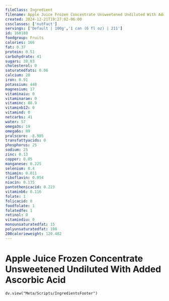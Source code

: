 ```yaml
---
fileClass: Ingredient
filename: Apple Juice Frozen Concentrate Unsweetened Undiluted With Added Ascorbic Acid
created: 2024-12-21T19:27:02-06:00
cssclasses: ['nutFact']
servings: ['Default | 100g','1 can (6 fl oz) | 211']
id: 168188
foodgroup: Fruits
calories: 166
fat: 0.37
protein: 0.51
carbohydrate: 41
sugars: 38.83
cholesterol: 0
saturatedfats: 0.06
calcium: 20
iron: 0.91
potassium: 448
magnesium: 17
vitaminaiu: 0
vitaminarae: 0
vitaminc: 88.9
vitaminb12: 0
vitamind: 0
netcarbs: 41
water: 57
omega3s: 19
omega6s: 89
pralscore: -8.985
transfattyacids: 0
phosphorus: 25
sodium: 25
zinc: 0.13
copper: 0.05
manganese: 0.225
selenium: 0.4
thiamin: 0.011
riboflavin: 0.054
niacin: 0.135
pantothenicacid: 0.223
vitaminb6: 0.116
folate: 1
folicacid: 0
foodfolate: 1
folatedfe: 1
retinol: 0
vitamindiu: 0
monounsaturatedfat: 15
polyunsaturatedfat: 108
200calorieweight: 120.482
---
```


# Apple Juice Frozen Concentrate Unsweetened Undiluted With Added Ascorbic Acid

```dataviewjs
dv.view("Meta/Scripts/IngredientsFooter")
```